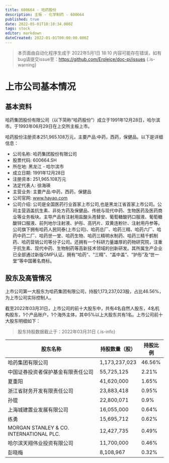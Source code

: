 ```yaml
---
title: 600664 - 哈药股份
description: 主板 - 化学制药 - 600664
published: true
date: 2022-05-01T18:10:34.000Z
tags: stock
editor: markdown
dateCreated: 2022-01-01T00:00:00.000Z
---
```


> 本页面由自动化程序生成于 2022年5月1日 18:10
> 内容可能存在错误，如有bug请提交issue至：https://github.com/Eroleice/doc-pi/issues
{.is-warning}

# 上市公司基本情况

## 基本资料

哈药集团股份有限公司（以下简称“哈药股份”）成立于1991年12月28日，哈尔滨市。于1993年06月29日在上交所主板上市。

哈药股份注册资本251,965.108万元，主要产品:中药，西药，保健品。以下是详细信息：

- 公司名称: 哈药集团股份有限公司
- 股票代码: 600664.SH
- 所在地: 黑龙江 - 哈尔滨市
- 成立日期: 1991年12月28日
- 注册资本: 251,965.108万元
- 法定代表人: 徐海瑛
- 主营业务: 主要产品:中药，西药，保健品
- 公司官网: www.hayao.com
- 公司介绍: 公司是全国医药行业首家上市公司,也是黑龙江省首家上市公司。公司主营涵盖抗生素、非处方药及保健品、传统与现代中药、生物医药及医药商业等业务板块。主导产品有注射用盐酸头孢替安、葡萄糖酸钙口服液、葡萄糖酸锌口服液、前列地尔注射液、护彤、高钙片、双黄连粉针、注射用丹参等。公司旗下拥有哈药人民同泰(上市公司)、哈药总厂、哈药三精、哈药六厂、哈药中药二厂、哈药世一堂、哈药生物、哈药三精明水制药、哈药三精千鹤制药、哈药营销公司等分子公司。还拥有一个科研力量雄厚的药物研究院，注重于抗生素、现代中药、生物制药等高新技术领域的创新研发。其所属生产企业已全部通过新版GMP认证。拥有“哈药”、“三精”、“盖中盖”、“护彤”及“世一堂”等中国著名商标。


## 股东及高管情况

上市公司第一大股东为哈药集团有限公司，持股1,173,237,023股，占比46.56%，为上市公司实际控制人。

截至2022年03月31日，上市公司的前十大股东中，共有4名自然人股东，4名机构股东，1个产品账户，1个海外主体，其中5%以上大股东共有1名。上市公司前十大股东明细如下：

> 股东持股数据截止于：2022年03月31日
{.is-info}

| 股东名称 | 持股数量（股） | 持股比例 |
| --- | --- | --- |
| 哈药集团有限公司 | 1,173,237,023 | 46.56% |
| 中国证券投资者保护基金有限责任公司 | 55,725,125 | 2.21% |
| 夏重阳 | 41,620,000 | 1.65% |
| 浙江省财务开发有限责任公司 | 23,883,418 | 0.95% |
| 孙锟 | 22,800,071 | 0.9% |
| 上海城建置业发展有限公司 | 16,055,000 | 0.64% |
| 练勇 | 15,695,712 | 0.62% |
| MORGAN STANLEY & CO. INTERNATIONAL   PLC. | 12,427,735 | 0.49% |
| 哈尔滨天翔伟业投资有限公司 | 11,700,000 | 0.46% |
| 彭晓梅 | 8,108,967 | 0.32% |




